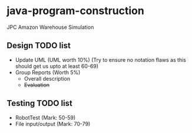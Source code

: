 # java-program-construction
JPC Amazon Warehouse Simulation

## Design TODO list
* Update UML (UML worth 10%) (Try to ensure no notation flaws as this should get us upto at least 60-69)
* Group Reports (Worth 5%)
  * Overall description
  * ~~Evaluation~~
  
## Testing TODO list
 * RobotTest (Mark: 50-59)
 * File input/output (Mark: 70-79)
